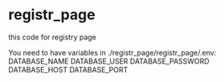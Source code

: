 # registr_page
this code for registry page


You need to have variables in ./registr_page/registr_page/.env:
DATABASE_NAME
DATABASE_USER
DATABASE_PASSWORD
DATABASE_HOST
DATABASE_PORT
